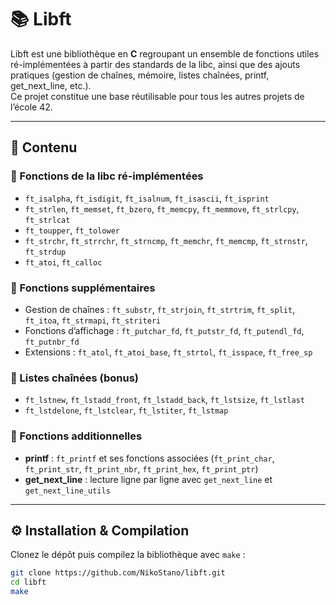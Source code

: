 # 📚 Libft

Libft est une bibliothèque en **C** regroupant un ensemble de fonctions utiles ré-implémentées à partir des standards de la libc, ainsi que des ajouts pratiques (gestion de chaînes, mémoire, listes chaînées, printf, get_next_line, etc.).  
Ce projet constitue une base réutilisable pour tous les autres projets de l’école 42.  

---

## 🚀 Contenu

### 🔹 Fonctions de la libc ré-implémentées
- `ft_isalpha`, `ft_isdigit`, `ft_isalnum`, `ft_isascii`, `ft_isprint`
- `ft_strlen`, `ft_memset`, `ft_bzero`, `ft_memcpy`, `ft_memmove`, `ft_strlcpy`, `ft_strlcat`
- `ft_toupper`, `ft_tolower`
- `ft_strchr`, `ft_strrchr`, `ft_strncmp`, `ft_memchr`, `ft_memcmp`, `ft_strnstr`, `ft_strdup`
- `ft_atoi`, `ft_calloc`

### 🔹 Fonctions supplémentaires
- Gestion de chaînes : `ft_substr`, `ft_strjoin`, `ft_strtrim`, `ft_split`, `ft_itoa`, `ft_strmapi`, `ft_striteri`
- Fonctions d’affichage : `ft_putchar_fd`, `ft_putstr_fd`, `ft_putendl_fd`, `ft_putnbr_fd`
- Extensions : `ft_atol`, `ft_atoi_base`, `ft_strtol`, `ft_isspace`, `ft_free_sp`

### 🔹 Listes chaînées (bonus)
- `ft_lstnew`, `ft_lstadd_front`, `ft_lstadd_back`, `ft_lstsize`, `ft_lstlast`
- `ft_lstdelone`, `ft_lstclear`, `ft_lstiter`, `ft_lstmap`

### 🔹 Fonctions additionnelles
- **printf** : `ft_printf` et ses fonctions associées (`ft_print_char`, `ft_print_str`, `ft_print_nbr`, `ft_print_hex`, `ft_print_ptr`)
- **get_next_line** : lecture ligne par ligne avec `get_next_line` et `get_next_line_utils`

---

## ⚙️ Installation & Compilation

Clonez le dépôt puis compilez la bibliothèque avec `make` :

```bash
git clone https://github.com/NikoStano/libft.git
cd libft
make
```
